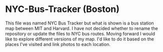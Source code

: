 # NYC-Bus-Tracker (Boston)

This file was named NYC Bus Tracker but what is shown is a bus station map between MIT and Harvard. I have not decided whether to rename the repository or update the files to NYC bus routes. Moving forward I would like to explore different versions of my map. I'd like to do it based on the places I've visited and link photos to each location.
